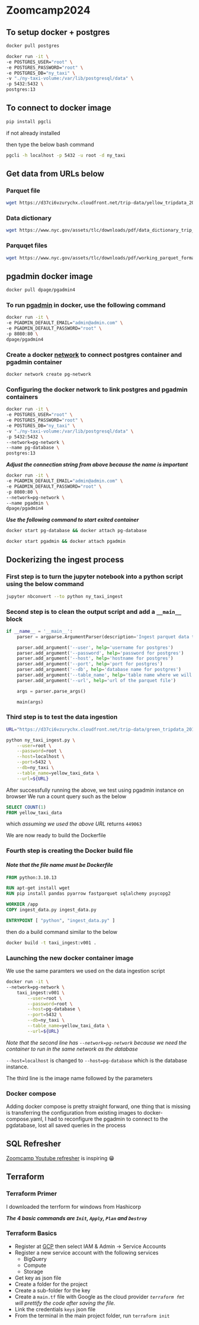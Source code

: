 # Zoomcamp2024

## To setup docker + postgres

```bash
docker pull postgres
```

```bash
docker run -it \
-e POSTGRES_USER="root" \
-e POSTGRES_PASSWORD="root" \
-e POSTGRES_DB="ny_taxi" \
-v "./ny-taxi-volume:/var/lib/postgresql/data" \
-p 5432:5432 \
postgres:13
```

## To connect to docker image

```python
pip install pgcli
```

if not already installed

then type the below bash command

```bash
pgcli -h localhost -p 5432 -u root -d ny_taxi
```

## Get data from URLs below

### Parquet file

```bash
wget https://d37ci6vzurychx.cloudfront.net/trip-data/yellow_tripdata_2021-01.parquet
```

### Data dictionary

```bash
wget https://www.nyc.gov/assets/tlc/downloads/pdf/data_dictionary_trip_records_yellow.pdf
```

### Parquqet files

```bash
wget https://www.nyc.gov/assets/tlc/downloads/pdf/working_parquet_format.pdf
```

## pgadmin docker image

```bash
docker pull dpage/pgadmin4
```

### To run [pgadmin](https://hub.docker.com/r/dpage/pgadmin4/) in docker, use the following command

```bash
docker run -it \
-e PGADMIN_DEFAULT_EMAIL="admin@admin.com" \
-e PGADMIN_DEFAULT_PASSWORD="root" \
-p 8080:80 \
dpage/pgadmin4
```

### Create a docker [network](https://docs.docker.com/engine/reference/commandline/network_create/) to connect postgres container and pgadmin container

```bash
docker network create pg-network
```

### Configuring the docker network to link postgres and pgadmin containers

```bash
docker run -it \
-e POSTGRES_USER="root" \
-e POSTGRES_PASSWORD="root" \
-e POSTGRES_DB="ny_taxi" \
-v "./ny-taxi-volume:/var/lib/postgresql/data" \
-p 5432:5432 \
--network=pg-network \
--name pg-database \
postgres:13
```

***Adjust the connection string from above because the name is important***

```bash
docker run -it \
-e PGADMIN_DEFAULT_EMAIL="admin@admin.com" \
-e PGADMIN_DEFAULT_PASSWORD="root" \
-p 8080:80 \
--network=pg-network \
--name pgadmin \
dpage/pgadmin4
```

***Use the following command to start exited container***

```bash
docker start pg-database && docker attach pg-database
```

```bash
docker start pgadmin && docker attach pgadmin
```

## Dockerizing the ingest process

### First step is to turn the jupyter notebook into a python script using the below command

```bash
jupyter nbconvert --to python ny_taxi_ingest
```

### Second step is to clean the output script and add a `__main__` block

```python
if __name__ = '__main__':
    parser = argparse.ArgumentParser(description='Ingest parquet data to Postgres')

    parser.add_argument('--user', help='username for postgres')
    parser.add_argument('--password', help='password for postgres')
    parser.add_argument('--host', help='hostname for postgres')
    parser.add_argument('--port', help='port for postgres')
    parser.add_argument('--db', help='database name for postgres')
    parser.add_argument('--table_name', help='table name where we will write the result to')
    parser.add_argument('--url', help='url of the parquet file')

    args = parser.parse_args()

    main(args)
```

### Third step is to test the data ingestion

```bash
URL="https://d37ci6vzurychx.cloudfront.net/trip-data/green_tripdata_2019-09.parquet"
```

```bash
python ny_taxi_ingest.py \
    --user=root \
    --password=root \
    --host=localhost \
    --port=5432 \
    --db=ny_taxi \
    --table_name=yellow_taxi_data \
    --url=${URL}
```

After successfully running the above, we test using pgadmin instance on browser
We run a count query such as the below

```sql
SELECT COUNT(1)
FROM yellow_taxi_data
```

which *assuming we used the above URL* returns ```449063```

We are now ready to build the Dockerfile

### Fourth step is creating the Docker build file

#### *Note that the file name must be Dockerfile*

```Dockerfile
FROM python:3.10.13

RUN apt-get install wget
RUN pip install pandas pyarrow fastparquet sqlalchemy psycopg2

WORKDIR /app
COPY ingest_data.py ingest_data.py

ENTRYPOINT [ "python", "ingest_data.py" ]
```

then do a build command similar to the below

```bash
docker build -t taxi_ingest:v001 .
```

### Launching the new docker container image

We use the same paramters we used on the data ingestion script

```bash
docker run -it \
--network=pg-network \
    taxi_ingest:v001 \
        --user=root \
        --password=root \
        --host=pg-database \
        --port=5432 \
        --db=ny_taxi \
        --table_name=yellow_taxi_data \
        --url=${URL}
```

*Note that the second line has ```--network=pg-network``` because we need the container to run in the same network as the database*

```--host=localhost``` is changed to ```--host=pg-database``` which is the database instance.

The third line is the image name followed by the parameters

### Docker compose

Adding docker compose is pretty straight forward, one thing that is missing is transferring the configuration from existing images
to docker-compose.yaml, I had to reconfigure the pgadmin to connect to the pgdatabase, lost all saved queries in the process

## SQL Refresher

[Zoomcamp Youtube refresher](https://www.youtube.com/watch?v=QEcps_iskgg&list=PL3MmuxUbc_hJed7dXYoJw8DoCuVHhGEQb&index=10) is inspiring 😁

## Terraform

### Terraform Primer

I downloaded the terrform for windows from Hashicorp

***The 4 basic commands are ```Init```, ```Apply```, ```Plan``` and ```Destroy```***

### Terraform Basics

- Register at [GCP](https://console.cloud.google.com) then select IAM & Admin -> Service Accounts
- Register a new service account with the following services
  - BigQuery
  - Compute
  - Storage
- Get key as json file
- Create a folder for the project
- Create a sub-folder for the key
- Create a ```main.tf``` file with Google as the cloud provider *```terraform fmt``` will prettify the code after saving the file.*
- Link the credentials `keys` json file
- From the terminal in the main project folder, run ```terraform init```
